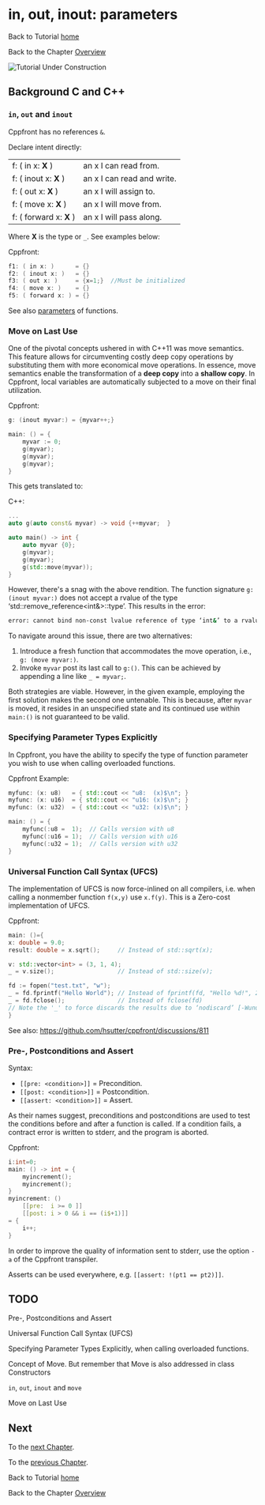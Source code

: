# in, out, inout: parameters


Back to Tutorial [home](../README.md)

Back to the Chapter [Overview](Overview.md)

![Tutorial Under Construction](../TutorialUnderConstruction.png)

## Background C and C++

### `in`, `out` and `inout`

Cppfront has no references `&`.

Declare intent directly:

|                         |                            |
| ----------------------- | -------------------------- |
| f: ( in x: **X** )      | an x I can read from.      |
| f: ( inout x: **X** )   | an x I can read and write. |
| f: ( out x: **X** )     | an x I will assign to.     |
| f: ( move x: **X** )    | an x I will move from.     |
| f: ( forward x: **X** ) | an x I will pass along.    |

Where **X** is the type or `_`. See examples below:

Cppfront:
```c++
f1: ( in x: )      = {}
f2: ( inout x: )   = {}
f3: ( out x: )     = {x=1;}  //Must be initialized
f4: ( move x: )    = {}
f5: ( forward x: ) = {}
```

See also [parameters](../functions/Parameters.md) of functions.

### Move on Last Use

One of the pivotal concepts ushered in with C++11 was move semantics. This feature allows for circumventing costly deep copy operations by substituting them with more economical move operations. In essence, move semantics enable the transformation of a **deep copy** into a **shallow copy**. In Cppfront, local variables are automatically subjected to a move on their final utilization.

Cppfront:
```c++
g: (inout myvar:) = {myvar++;}

main: () = {
    myvar := 0;
    g(myvar);
    g(myvar);
    g(myvar);
}
```

This gets translated to:

C++:
```c++
...
auto g(auto const& myvar) -> void {++myvar;  }

auto main() -> int {
    auto myvar {0}; 
    g(myvar);
    g(myvar);
    g(std::move(myvar));
}
```

However, there's a snag with the above rendition. The function signature `g: (inout myvar:)` does not accept a rvalue of the type ‘std::remove_reference<int&>::type’. This results in the error:
```bash
error: cannot bind non-const lvalue reference of type ‘int&’ to a rvalue of type ‘std::remove_reference<int&>::type’ {aka ‘int’}
```

To navigate around this issue, there are two alternatives:
1. Introduce a fresh function that accommodates the move operation, i.e., `g: (move myvar:)`.
2. Invoke `myvar` post its last call to `g:()`. This can be achieved by appending a line like `_ = myvar;`.

Both strategies are viable. However, in the given example, employing the first solution makes the second one untenable. This is because, after `myvar` is moved, it resides in an unspecified state and its continued use within `main:()` is not guaranteed to be valid.

### Specifying Parameter Types Explicitly

In Cppfront, you have the ability to specify the type of function parameter you wish to use when calling overloaded functions.

Cppfront Example:
```c++
myfunc: (x: u8)   = { std::cout << "u8:  (x)$\n"; }
myfunc: (x: u16)  = { std::cout << "u16: (x)$\n"; }
myfunc: (x: u32)  = { std::cout << "u32: (x)$\n"; }

main: () = {
    myfunc(:u8 =  1);  // Calls version with u8
    myfunc(:u16 = 1);  // Calls version with u16
    myfunc(:u32 = 1);  // Calls version with u32
}
```

### Universal Function Call Syntax (UFCS)

The implementation of UFCS is now force-inlined on all compilers, i.e. when calling a nonmember function `f(x,y)` use `x.f(y)`. This is a Zero-cost implementation of UFCS.

Cppfront:
```c++
main: ()={
x: double = 9.0;
result: double = x.sqrt();     // Instead of std::sqrt(x);

v: std::vector<int> = (3, 1, 4);
_ = v.size();                  // Instead of std::size(v);

fd := fopen("test.txt", "w");
_ = fd.fprintf("Hello World"); // Instead of fprintf(fd, "Hello %d!", 2);
_ = fd.fclose();               // Instead of fclose(fd)
// Note the '_' to force discards the results due to ‘nodiscard’ [-Wunused-result].
}
```

See also: https://github.com/hsutter/cppfront/discussions/811

### Pre-, Postconditions and Assert

Syntax:
- `[[pre: <condition>]]` = Precondition.
- `[[post: <condition>]]` = Postcondition.
- `[[assert: <condition>]]` = Assert.

As their names suggest, preconditions and postconditions are used to test the conditions before and after a function is called. If a condition fails, a contract error is written to stderr, and the program is aborted.

Cppfront:
```c++
i:int=0;
main: () -> int = {
    myincrement();
    myincrement();
}
myincrement: () 
    [[pre:  i >= 0 ]]
    [[post: i > 0 && i == (i$+1)]]
= {
    i++;
}
```

In order to improve the quality of information sent to stderr, use the option `-a` of the Cppfront transpiler.

Asserts can be used everywhere, e.g. `[[assert: !(pt1 == pt2)]]`.



## TODO

Pre-, Postconditions and Assert

Universal Function Call Syntax (UFCS)

Specifying Parameter Types Explicitly, when calling overloaded functions.

Concept of Move. But remember that Move is also addressed in class Constructors

`in`, `out`, `inout` and `move`

Move on Last Use 


## Next

To the [next Chapter](Lambdas.md).

To the [previous Chapter](Declaration.md).

Back to Tutorial [home](../README.md)

Back to the Chapter [Overview](Overview.md)
